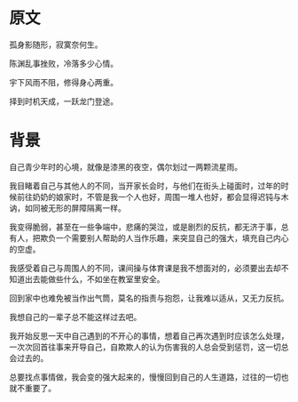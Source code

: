 # 原文

孤身影随形，寂寞奈何生。

陈渊乱事挫败，冷落多少心情。

宇下风雨不阻，修得身心两重。

择到时机天成，一跃龙门登途。

# 背景

自己青少年时的心境，就像是漆黑的夜空，偶尔划过一两颗流星雨。

我目睹着自己与其他人的不同，当开家长会时，与他们在街头上碰面时，过年的时候前往奶奶的娘家时，不管是我一个人也好，周围一堆人也好，都会显得迟钝与木讷，如同被无形的屏障隔离一样。

我变得脆弱，甚至在一些争端中，悲痛的哭泣，或是剧烈的反抗，都无济于事，总有人，把欺负一个需要别人帮助的人当作乐趣，来突显自己的强大，填充自己内心的空虚。

我感受着自己与周围人的不同，课间操与体育课是我不想面对的，必须要出去却不知道出去能做些什么，不如坐在教室里安全。

回到家中也难免被当作出气筒，莫名的指责与抱怨，让我难以适从，又无力反抗。

我想自己的一辈子总不能这样过去吧。

我开始反思一天中自己遇到的不开心的事情，想着自己再次遇到时应该怎么处理，一次次回首往事来开导自己，自欺欺人的认为伤害我的人总会受到惩罚，这一切总会过去的。

总要找点事情做，我会变的强大起来的，慢慢回到自己的人生道路，过往的一切也就不重要了。